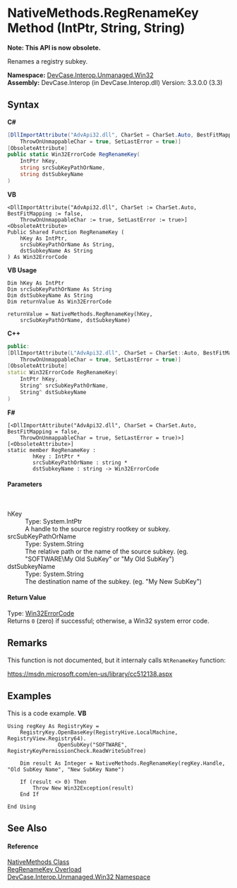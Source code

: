 # NativeMethods.RegRenameKey Method (IntPtr, String, String)
 

**Note: This API is now obsolete.**

Renames a registry subkey.

**Namespace:**&nbsp;<a href="N_DevCase_Interop_Unmanaged_Win32">DevCase.Interop.Unmanaged.Win32</a><br />**Assembly:**&nbsp;DevCase.Interop (in DevCase.Interop.dll) Version: 3.3.0.0 (3.3)

## Syntax

**C#**<br />
``` C#
[DllImportAttribute("AdvApi32.dll", CharSet = CharSet.Auto, BestFitMapping = false, 
	ThrowOnUnmappableChar = true, SetLastError = true)]
[ObsoleteAttribute]
public static Win32ErrorCode RegRenameKey(
	IntPtr hKey,
	string srcSubKeyPathOrName,
	string dstSubkeyName
)
```

**VB**<br />
``` VB
<DllImportAttribute("AdvApi32.dll", CharSet := CharSet.Auto, BestFitMapping := false, 
	ThrowOnUnmappableChar := true, SetLastError := true>]
<ObsoleteAttribute>
Public Shared Function RegRenameKey ( 
	hKey As IntPtr,
	srcSubKeyPathOrName As String,
	dstSubkeyName As String
) As Win32ErrorCode
```

**VB Usage**<br />
``` VB Usage
Dim hKey As IntPtr
Dim srcSubKeyPathOrName As String
Dim dstSubkeyName As String
Dim returnValue As Win32ErrorCode

returnValue = NativeMethods.RegRenameKey(hKey, 
	srcSubKeyPathOrName, dstSubkeyName)
```

**C++**<br />
``` C++
public:
[DllImportAttribute(L"AdvApi32.dll", CharSet = CharSet::Auto, BestFitMapping = false, 
	ThrowOnUnmappableChar = true, SetLastError = true)]
[ObsoleteAttribute]
static Win32ErrorCode RegRenameKey(
	IntPtr hKey, 
	String^ srcSubKeyPathOrName, 
	String^ dstSubkeyName
)
```

**F#**<br />
``` F#
[<DllImportAttribute("AdvApi32.dll", CharSet = CharSet.Auto, BestFitMapping = false, 
	ThrowOnUnmappableChar = true, SetLastError = true)>]
[<ObsoleteAttribute>]
static member RegRenameKey : 
        hKey : IntPtr * 
        srcSubKeyPathOrName : string * 
        dstSubkeyName : string -> Win32ErrorCode 

```


#### Parameters
&nbsp;<dl><dt>hKey</dt><dd>Type: System.IntPtr<br />A handle to the source registry rootkey or subkey.</dd><dt>srcSubKeyPathOrName</dt><dd>Type: System.String<br />The relative path or the name of the source subkey. (eg. "SOFTWARE\My Old SubKey" or "My Old SubKey")</dd><dt>dstSubkeyName</dt><dd>Type: System.String<br />The destination name of the subkey. (eg. "My New SubKey")</dd></dl>

#### Return Value
Type: <a href="T_DevCase_Interop_Unmanaged_Win32_Enums_Win32ErrorCode">Win32ErrorCode</a><br />Returns `0` (zero) if successful; otherwise, a Win32 system error code.

## Remarks
This function is not documented, but it internaly calls `NtRenameKey` function: 

<a href="https://msdn.microsoft.com/en-us/library/cc512138.aspx" target="_blank">https://msdn.microsoft.com/en-us/library/cc512138.aspx</a>

## Examples
This is a code example. 
**VB**<br />
``` VB
Using regKey As RegistryKey =
    RegistryKey.OpenBaseKey(RegistryHive.LocalMachine, RegistryView.Registry64).
                OpenSubKey("SOFTWARE", RegistryKeyPermissionCheck.ReadWriteSubTree)

    Dim result As Integer = NativeMethods.RegRenameKey(regKey.Handle, "Old SubKey Name", "New SubKey Name")

    If (result <> 0) Then
        Throw New Win32Exception(result)
    End If

End Using
```


## See Also


#### Reference
<a href="T_DevCase_Interop_Unmanaged_Win32_NativeMethods">NativeMethods Class</a><br /><a href="Overload_DevCase_Interop_Unmanaged_Win32_NativeMethods_RegRenameKey">RegRenameKey Overload</a><br /><a href="N_DevCase_Interop_Unmanaged_Win32">DevCase.Interop.Unmanaged.Win32 Namespace</a><br />